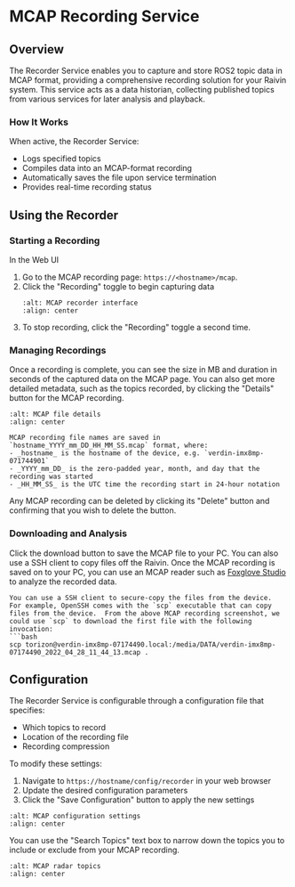 # MCAP Recording Service

## Overview
The Recorder Service enables you to capture and store ROS2 topic data in MCAP format, providing a comprehensive recording solution for your Raivin system. This service acts as a data historian, collecting published topics from various services for later analysis and playback.

### How It Works
When active, the Recorder Service:
- Logs specified topics
- Compiles data into an MCAP-format recording
- Automatically saves the file upon service termination
- Provides real-time recording status

## Using the Recorder

### Starting a Recording
In the Web UI
1. Go to the MCAP recording page: `https://<hostname>/mcap`.
2. Click the "Recording" toggle to begin capturing data
   ```{image} static/mcap_recorder.png
   :alt: MCAP recorder interface
   :align: center
   ```
3. To stop recording, click the "Recording" toggle a second time.

### Managing Recordings
Once a recording is complete, you can see the size in MB and duration in seconds of the captured data on the MCAP page.  You can also get more detailed metadata, such as the topics recorded, by clicking the "Details" button for the MCAP recording.
```{image} static/mcap_detail.png
:alt: MCAP file details
:align: center
```
```{note}
MCAP recording file names are saved in `hostname_YYYY_mm_DD_HH_MM_SS.mcap` format, where:
- _hostname_ is the hostname of the device, e.g. `verdin-imx8mp-071744901`
- _YYYY_mm_DD_ is the zero-padded year, month, and day that the recording was started
- _HH_MM_SS_ is the UTC time the recording start in 24-hour notation
```

Any MCAP recording can be deleted by clicking its "Delete" button and confirming that you wish to delete the button.

### Downloading and Analysis
Click the download button to save the MCAP file to your PC.  You can also use a SSH client to copy files off the Raivin.  Once the MCAP recording is saved on to your PC, you can use an MCAP reader such as [Foxglove Studio](./foxglove.md) to analyze the recorded data.
```{tip}
You can use a SSH client to secure-copy the files from the device.  For example, OpenSSH comes with the `scp` executable that can copy files from the device.  From the above MCAP recording screenshot, we could use `scp` to download the first file with the following invocation:
```bash
scp torizon@verdin-imx8mp-07174490.local:/media/DATA/verdin-imx8mp-07174490_2022_04_28_11_44_13.mcap .
```

## Configuration
The Recorder Service is configurable through a configuration file that specifies:
- Which topics to record
- Location of the recording file
- Recording compression

To modify these settings:
1. Navigate to `https://hostname/config/recorder` in your web browser
2. Update the desired configuration parameters
3. Click the "Save Configuration" button to apply the new settings
```{image} static/mcap_setting.png
:alt: MCAP configuration settings
:align: center
```
You can use the "Search Topics" text box to narrow down the topics you to include or exclude from your MCAP recording.
```{image} static/mcap_radar_topics.png
:alt: MCAP radar topics
:align: center
```